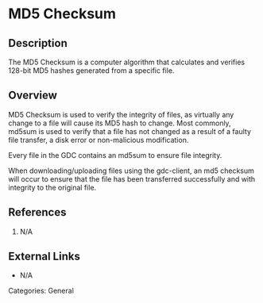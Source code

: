 # MD5 Checksum #
## Description ##
The MD5 Checksum is a computer algorithm that calculates and verifies 128-bit MD5 hashes generated from a specific file.

## Overview ##
MD5 Checksum is used to verify the integrity of files, as virtually any change to a file will cause its MD5 hash to change. Most commonly, md5sum is used to verify that a file has not changed as a result of a faulty file transfer, a disk error or non-malicious modification.

Every file in the GDC contains an md5sum to ensure file integrity.

When downloading/uploading files using the gdc-client, an md5 checksum will occur to ensure that the file has been transferred successfully and with integrity to the original file.

## References ##
1. N/A

## External Links ##
* N/A

Categories: General
